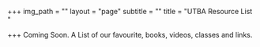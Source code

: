 +++
img_path = ""
layout = "page"
subtitle = ""
title = "UTBA Resource List "

+++
Coming Soon. A List of our favourite, books, videos, classes and links. 